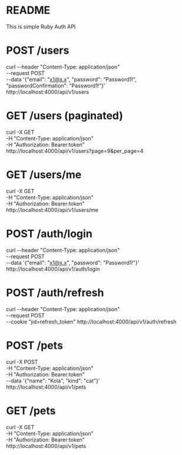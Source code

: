 # README
This is simple Ruby Auth API

# POST /users
curl --header "Content-Type: application/json" \
     --request POST \
     --data '{"email": "x1@x.x", "password": "Password1!", "passwordConfirmation": "Password1!"}' \
     http://localhost:4000/api/v1/users

# GET /users (paginated)
curl -X GET \
     -H "Content-Type: application/json" \
     -H "Authorization: Bearer:token" \
     http://localhost:4000/api/v1/users\?page\=9\&per_page\=4

# GET /users/me
curl -X GET \
     -H "Content-Type: application/json" \
     -H "Authorization: Bearer:token" \
     http://localhost:4000/api/v1/users/me

# POST /auth/login
curl --header "Content-Type: application/json" \
     --request POST \
     --data '{"email": "x1@x.x", "password": "Password1!"}' \
     http://localhost:4000/api/v1/auth/login

# POST /auth/refresh
curl --header "Content-Type: application/json" \
     --request POST \
     --cookie "jid=refresh_token"
     http://localhost:4000/api/v1/auth/refresh

# POST /pets
curl -X POST \
     -H "Content-Type: application/json" \
     -H "Authorization: Bearer:token" \
     --data '{"name": "Kola", "kind": "cat"}' \
     http://localhost:4000/api/v1/pets

# GET /pets
curl -X GET \
     -H "Content-Type: application/json" \
     -H "Authorization: Bearer:token" \
     http://localhost:4000/api/v1/pets